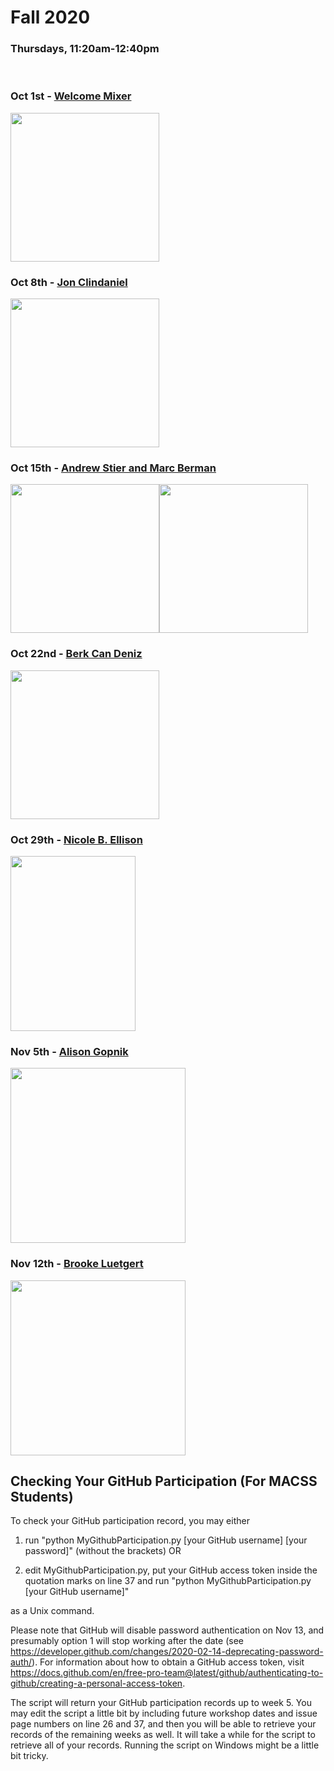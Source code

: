 # Fall 2020
### Thursdays, 11:20am-12:40pm

<br>

### Oct 1st - [Welcome Mixer](https://github.com/uchicago-computation-workshop/Fall2020/tree/master/fall2020mixer)

<div><img src="https://avatars3.githubusercontent.com/u/32048906?s=200&v=4" width="238" height="238"></div>



### Oct 8th - [Jon Clindaniel](https://github.com/uchicago-computation-workshop/Fall2020/tree/master/10-08_Clindaniel)

<div><img src="https://macss.uchicago.edu/sites/macss.uchicago.edu/files/styles/columnwidth-wider/public/uploads/images/Screenshot%202019-09-23%2010.58.34.png?itok=ULCExQwo" width="238" height="238"></div>



### Oct 15th - [Andrew Stier and Marc Berman](https://github.com/uchicago-computation-workshop/Fall2020/tree/master/10-15_Stier_Berman)

<div><img src="https://psychology.uchicago.edu/sites/psychology.uchicago.edu/files/styles/columnwidth-wider/public/uploads/images/4083.jpeg?itok=9c_eQIix" width="238" height="238"><img src="https://macss.uchicago.edu/sites/macss.uchicago.edu/files/styles/columnwidth-wider/public/uploads/images/Screen%20Shot%202018-06-27%20at%2011.09.43%20AM.png?itok=WqfiFvS_" width="238" height="238"></div>



### Oct 22nd - [Berk Can Deniz](https://github.com/uchicago-computation-workshop/Fall2020/tree/master/10-22_Can_Deniz)

<div><img src = "https://www.gsb.stanford.edu/sites/default/files/styles/270x270/public/6111422_denizberk_can_kazfd_photo_0.jpg?itok=tZhd9gBM" width="238" height="238"></div>


### Oct 29th - [Nicole B. Ellison](https://github.com/uchicago-computation-workshop/Fall2020/tree/master/10-29_Ellison)

<div><img src = "http://www-personal.umich.edu/~enicole/photo.jpg" width="200" height="280"></div>


### Nov 5th - [Alison Gopnik](https://github.com/uchicago-computation-workshop/Fall2020/tree/master/11-5_Gopnik)

<div><img src = "https://raw.githubusercontent.com/uchicago-computation-workshop/Fall2020/master/11-5_Gopnik/Gopnik.jpg" width="280" height="280"></div>

### Nov 12th - [Brooke Luetgert](https://github.com/uchicago-computation-workshop/Fall2020/tree/master/11-12_Luetgert)

<div><img src = "" width="280" height="280"></div>


## Checking Your GitHub Participation (For MACSS Students) 

To check your GitHub participation record, you may either

1. run "python MyGithubParticipation.py [your GitHub username] [your password]" (without the brackets) OR

2. edit MyGithubParticipation.py, put your GitHub access token inside the quotation marks on line 37 and run "python MyGithubParticipation.py [your GitHub username]" 

as a Unix command. 

Please note that GitHub will disable password authentication on Nov 13, and presumably option 1 will stop working after the date (see https://developer.github.com/changes/2020-02-14-deprecating-password-auth/). For information about how to obtain a GitHub access token, visit https://docs.github.com/en/free-pro-team@latest/github/authenticating-to-github/creating-a-personal-access-token. 

The script will return your GitHub participation records up to week 5. You may edit the script a little bit by including future workshop dates and issue page numbers on line 26 and 37, and then you will be able to retrieve your records of the remaining weeks as well. It will take a while for the script to retrieve all of your records. Running the script on Windows might be a little bit tricky. 